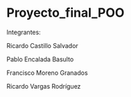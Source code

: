 # Proyecto_final_POO

Integrantes:

Ricardo Castillo Salvador 

Pablo Encalada Basulto

Francisco Moreno Granados

Ricardo Vargas Rodríguez 
